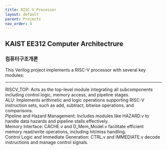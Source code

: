 ```yaml
---
title: RISC-V Processor
layout: default
parent: Projects
nav_order: 4
---
```


## KAIST EE312 Computer Architectrure  
### 컴퓨터구조개론  

This Verilog project implements a RISC-V processor with several key modules:

---

RISCV_TOP: Acts as the top-level module integrating all subcomponents including control logic, memory access, and pipeline stages.  
ALU: Implements arithmetic and logic operations supporting RISC-V instruction sets, such as add, subtract, bitwise operations, and comparisons.  
Pipeline and Hazard Management: Includes modules like HAZARD.v to handle data hazards and pipeline stalls effectively.  
Memory Interface: CACHE.v and D_Mem_Model.v facilitate efficient memory read/write operations, including hit/miss handling.  
Control Logic and Immediate Generation: CTRL.v and IMMEDIATE.v decode instructions and manage control signals.  

